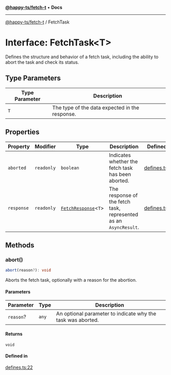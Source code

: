 [**@happy-ts/fetch-t**](../README.md) • **Docs**

***

[@happy-ts/fetch-t](../README.md) / FetchTask

# Interface: FetchTask\<T\>

Defines the structure and behavior of a fetch task, including the ability to abort the task and check its status.

## Type Parameters

| Type Parameter | Description |
| ------ | ------ |
| `T` | The type of the data expected in the response. |

## Properties

| Property | Modifier | Type | Description | Defined in |
| ------ | ------ | ------ | ------ | ------ |
| `aborted` | `readonly` | `boolean` | Indicates whether the fetch task has been aborted. | [defines.ts:27](https://github.com/JiangJie/fetch-t/blob/8806bee244ff033abe18991d72f4e6f862cf2c99/src/fetch/defines.ts#L27) |
| `response` | `readonly` | [`FetchResponse`](../type-aliases/FetchResponse.md)\<`T`\> | The response of the fetch task, represented as an `AsyncResult`. | [defines.ts:32](https://github.com/JiangJie/fetch-t/blob/8806bee244ff033abe18991d72f4e6f862cf2c99/src/fetch/defines.ts#L32) |

## Methods

### abort()

```ts
abort(reason?): void
```

Aborts the fetch task, optionally with a reason for the abortion.

#### Parameters

| Parameter | Type | Description |
| ------ | ------ | ------ |
| `reason`? | `any` | An optional parameter to indicate why the task was aborted. |

#### Returns

`void`

#### Defined in

[defines.ts:22](https://github.com/JiangJie/fetch-t/blob/8806bee244ff033abe18991d72f4e6f862cf2c99/src/fetch/defines.ts#L22)
